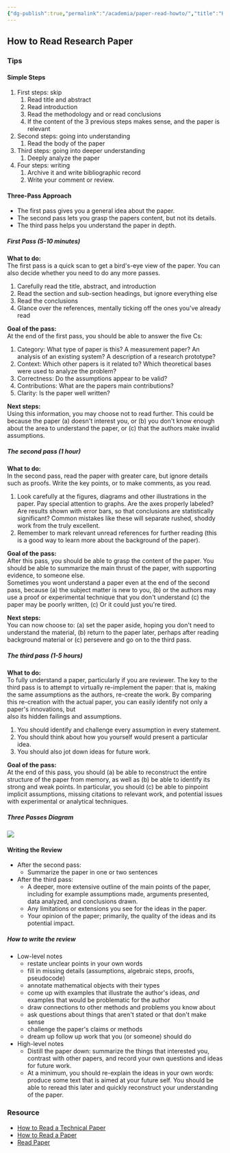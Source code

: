 ```yaml
---
{"dg-publish":true,"permalink":"/academia/paper-read-howto/","title":"How to Read Research Paper","tags":["paper"],"created":"2023-03-05T15:48:24.615+07:00","updated":"2025-08-07T06:03:10.630+07:00"}
---
```



## How to Read Research Paper

### Tips

#### Simple Steps

1. First steps: skip
    1. Read title and abstract
    2. Read introduction
    3. Read the methodology and or read conclusions
    4. If the content of the 3 previous steps makes sense, and the paper is relevant
2. Second steps: going into understanding
    1. Read the body of the paper
3. Third steps: going into deeper understanding
    1. Deeply analyze the paper
4. Four steps: writing
    1. Archive it and write bibliographic record
    2. Write your comment or review.

#### Three-Pass Approach

- The first pass gives you a general idea about the paper.
- The second pass lets you grasp the papers content, but not its details.
- The third pass helps you understand the paper in depth.

##### First Pass (5-10 minutes)

**What to do:**  
The first pass is a quick scan to get a bird's-eye view of the paper. You can also decide whether you need to do any more passes.  

1. Carefully read the title, abstract, and introduction
2. Read the section and sub-section headings, but ignore everything else
3. Read the conclusions
4. Glance over the references, mentally ticking off the ones you've already read

**Goal of the pass:**  
At the end of the first pass, you should be able to answer the five Cs:  

1. Category: What type of paper is this? A measurement paper? An analysis of an existing system? A description of a research prototype?
2. Context: Which other papers is it related to? Which theoretical bases were used to analyze the problem?
3. Correctness: Do the assumptions appear to be valid?
4. Contributions: What are the papers main contributions?
5. Clarity: Is the paper well written?

**Next steps:**  
Using this information, you may choose not to read further. This could be because the paper (a) doesn't interest you, or (b) you don't know enough about the area to understand the paper, or (c) that the authors make invalid assumptions.  

##### The second pass (1 hour)

**What to do:**  
In the second pass, read the paper with greater care, but ignore details such as proofs. Write the key points, or to make comments, as you read.  

1. Look carefully at the figures, diagrams and other illustrations in the paper. Pay special attention to graphs. Are the axes properly labeled? Are results shown with error bars, so that conclusions are statistically significant? Common mistakes like these will separate rushed, shoddy work from the truly excellent.
2. Remember to mark relevant unread references for further reading (this is a good way to learn more about the background of the paper).

**Goal of the pass:**  
After this pass, you should be able to grasp the content of the paper. You should be able to summarize the main thrust of the paper, with supporting evidence, to someone else.  
Sometimes you wont understand a paper even at the end of the second pass, because (a) the subject matter is new to you, (b) or the authors may use a proof or experimental technique that you don't understand (c) the paper may be poorly written, (c) Or it could just you're tired.

**Next steps:**  
You can now choose to: (a) set the paper aside, hoping you don't need to understand the material, (b) return to the paper later, perhaps after reading background material or (c) persevere and go on to the third pass.

##### The third pass (1-5 hours)

**What to do:**  
To fully understand a paper, particularly if you are reviewer. The key to the third pass is to attempt to virtually re-implement the paper: that is, making the same assumptions as the authors, re-create the work. By comparing this re-creation with the actual paper, you can easily identify not only a paper's innovations, but  
also its hidden failings and assumptions.

1. You should identify and challenge every assumption in every statement.
2. You should think about how you yourself would present a particular idea.
3. You should also jot down ideas for future work.

**Goal of the pass:**  
At the end of this pass, you should (a) be able to reconstruct the entire structure of the paper from memory, as well as (b) be able to identify its strong and weak points. In particular, you should (c) be able to pinpoint implicit assumptions, missing citations to relevant work, and potential issues with experimental or analytical techniques.

##### Three Passes Diagram

![](https://repositorioaberto.uab.pt/bitstream/10400.2/11312/1/HOW%20TO%20READ%20A%20PAPER%20V3.drawio.png)

#### Writing the Review

- After the second pass:
    - Summarize the paper in one or two sentences
- After the third pass:
    - A deeper, more extensive outline of the main points of the paper, including for example assumptions made, arguments presented, data analyzed, and conclusions drawn.  
    - Any limitations or extensions you see for the ideas in the paper.
    - Your opinion of the paper; primarily, the quality of the ideas and its potential impact.

##### How to write the review

- Low-level notes
    - restate unclear points in your own words
    - fill in missing details (assumptions, algebraic steps, proofs, pseudocode)
    - annotate mathematical objects with their types
    - come up with examples that illustrate the author's ideas, *and* examples that would be problematic for the author
    - draw connections to other methods and problems you know about
    - ask questions about things that aren't stated or that don't make sense
    - challenge the paper's claims or methods
    - dream up follow up work that you (or someone) should do
- High-level notes
    - Distill the paper down: summarize the things that interested you, contrast with other papers, and record your own questions and ideas for future work.
    - At a minimum, you should re-explain the ideas in your own words: produce some text that is aimed at your future self. You should be able to reread this later and quickly reconstruct your understanding of the paper.

### Resource

- [How to Read a Technical Paper](https://www.cs.jhu.edu/~jason/advice/how-to-read-a-paper.html)
- [How to Read a Paper](http://www.sigcomm.org/sites/default/files/ccr/papers/2007/July/1273445-1273458.pdf)
- [Read Paper](https://www.eecs.harvard.edu/~michaelm/postscripts/ReadPaper.pdf)
